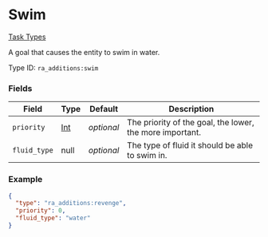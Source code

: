 # Swim
[Task Types](../task_types.md)

A goal that causes the entity to swim in water.

Type ID: `ra_additions:swim`
### Fields
 | Field | Type | Default | Description | 
|---|---|---|---|
 | `priority` | [Int](../data_types/int.md) | _optional_ | The priority of the goal, the lower, the more important. | 
 | `fluid_type` | null | _optional_ | The type of fluid it should be able to swim in. | 

### Example
```json
{
  "type": "ra_additions:revenge",
  "priority": 0,
  "fluid_type": "water"
}
```

